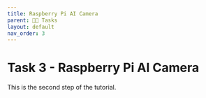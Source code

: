 ```yaml
---
title: Raspberry Pi AI Camera
parent: 🧑‍💻 Tasks
layout: default
nav_order: 3
---
```

# Task 3 - Raspberry Pi AI Camera

This is the second step of the tutorial.